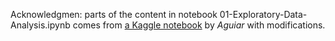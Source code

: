 Acknowledgmen: parts of the content in notebook 01-Exploratory-Data-Analysis.ipynb comes from [a Kaggle notebook](https://www.kaggle.com/jsaguiar/exploratory-analysis-with-seaborn) by *Aguiar* with modifications.
